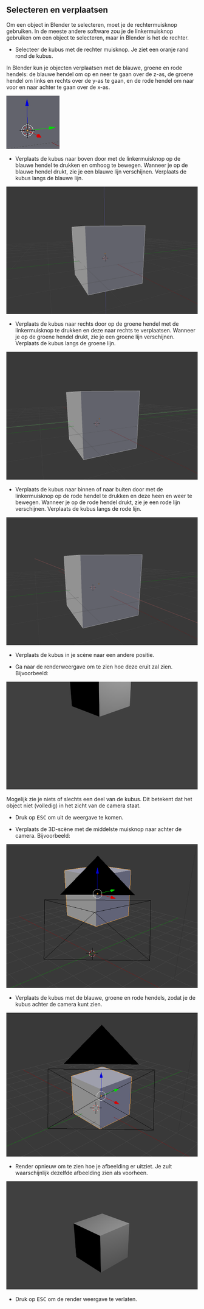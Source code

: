 ## Selecteren en verplaatsen

Om een ​​object in Blender te selecteren, moet je de rechtermuisknop gebruiken. In de meeste andere software zou je de linkermuisknop gebruiken om een ​​object te selecteren, maar in Blender is het de rechter.

+ Selecteer de kubus met de rechter muisknop. Je ziet een oranje rand rond de kubus.

In Blender kun je objecten verplaatsen met de blauwe, groene en rode hendels: de blauwe hendel om op en neer te gaan over de z-as, de groene hendel om links en rechts over de y-as te gaan, en de rode hendel om naar voor en naar achter te gaan over de x-as.

![Coloured handles](images/coloured-handles.png)

+ Verplaats de kubus naar boven door met de linkermuisknop op de blauwe hendel te drukken en omhoog te bewegen. Wanneer je op de blauwe hendel drukt, zie je een blauwe lijn verschijnen. Verplaats de kubus langs de blauwe lijn.

![Move up](images/move-up.png)

+ Verplaats de kubus naar rechts door op de groene hendel met de linkermuisknop te drukken en deze naar rechts te verplaatsen. Wanneer je op de groene hendel drukt, zie je een groene lijn verschijnen. Verplaats de kubus langs de groene lijn.

![Move right](images/move-right.png)

+ Verplaats de kubus naar binnen of naar buiten door met de linkermuisknop op de rode hendel te drukken en deze heen en weer te bewegen. Wanneer je op de rode hendel drukt, zie je een rode lijn verschijnen. Verplaats de kubus langs de rode lijn.

![Move in and out](images/move-in-and-out.png)

+ Verplaats de kubus in je scène naar een andere positie.

+ Ga naar de renderweergave om te zien hoe deze eruit zal zien. Bijvoorbeeld:

![Example render](images/example-render.png)

Mogelijk zie je niets of slechts een deel van de kubus. Dit betekent dat het object niet (volledig) in het zicht van de camera staat.

+ Druk op <kbd>ESC</kbd> om uit de weergave te komen.

+ Verplaats de 3D-scène met de middelste muisknop naar achter de camera. Bijvoorbeeld:

![Move behind camera](images/move-behind-camera.png)

+ Verplaats de kubus met de blauwe, groene en rode hendels, zodat je de kubus achter de camera kunt zien.

![Cube behind camera](images/cube-behind-camera.png)

+ Render opnieuw om te zien hoe je afbeelding er uitziet. Je zult waarschijnlijk dezelfde afbeelding zien als voorheen.

![Same image](images/same-image.png)

+ Druk op <kbd>ESC</kbd> om de render weergave te verlaten.